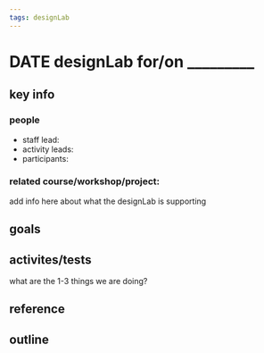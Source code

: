 ```yaml
---
tags: designLab
---
```

# DATE designLab for/on _________
## key info
### people
* staff lead:
* activity leads:
* participants:
### related course/workshop/project:
add info here about what the designLab is supporting
## goals
## activites/tests
what are the 1-3 things we are doing?
## reference
## outline


